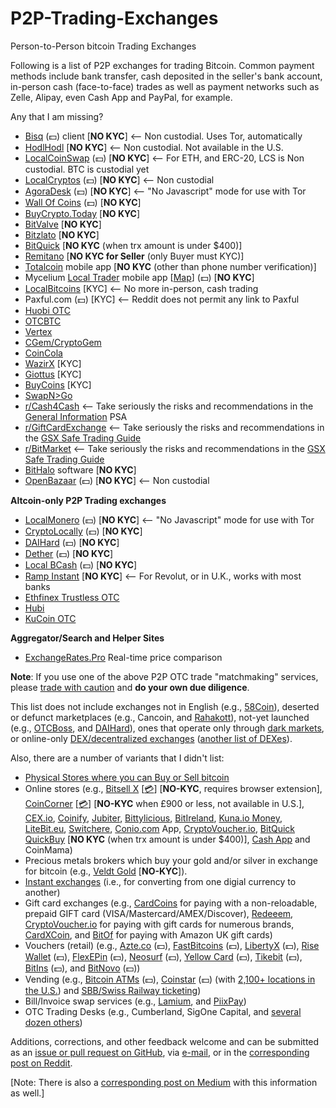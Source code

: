 # P2P-Trading-Exchanges
Person-to-Person bitcoin Trading Exchanges

Following is a list of P2P exchanges for trading Bitcoin.  Common payment methods include bank transfer, cash deposited in the seller's bank account, in-person cash (face-to-face) trades as well as payment networks such as Zelle, Alipay, even Cash App and PayPal, for example.

Any that I am missing?

- [Bisq](https://bisq.network) (💵) client [**NO KYC**]  <-- Non custodial. Uses Tor, automatically
- [HodlHodl](https://HodlHodl.com) [**NO KYC**]  <-- Non custodial. Not available in the U.S.
- [LocalCoinSwap](https://localcoinswap.com) (💵) [**NO KYC**] <-- For ETH, and ERC-20, LCS is Non custodial. BTC is custodial yet
- [LocalCryptos](https://LocalCryptos.com) (💵) [**NO KYC**] <-- Non custodial
- [AgoraDesk](https://agoradesk.com) (💵) [**NO KYC**] <-- "No Javascript" mode for use with Tor
- [Wall Of Coins](https://wallofcoins.com) (💵) [**NO KYC**]
- [BuyCrypto.Today](https://buycrypto.today) [**NO KYC**]
- [BitValve](https://BitValve.com) [**NO KYC**]
- [Bitzlato](https://bitzlato.com/p2p) [**NO KYC**]
- [BitQuick](https://www.bitquick.co/buy) [**NO KYC** (when trx amount is under $400)]
- [Remitano](https://remitano.com) [**NO KYC for Seller** (only Buyer must KYC)]
- [Totalcoin](https://totalcoin.io/buy-sell-bitcoin) mobile app [**NO KYC** (other than phone number verification)] 
- Mycelium [Local Trader](https://mycelium.com/lt/help.html) mobile app [[Map](https://www.mycelium.com/lt/m/)] (💵) [**NO KYC**]
- [LocalBitcoins](https://LocalBitcoins.com) [KYC]  <-- No more in-person, cash trading
- Paxful.com (💵) [KYC]  <-- Reddit does not permit any link to Paxful 
- [Huobi OTC](https://otc.huobi.co/en-us/trade/buy-btc/)
- [OTCBTC](https://otcbtc.com/sell_offers?currency=btc&fiat_currency=cny&payment_type=all)
- [Vertex](https://vertex.market)
- [CGem/CryptoGem](https://cryptogem.global)
- [CoinCola](https://www.coincola.com/buy-bitcoin)
- [WazirX](https://wazirx.com/p2p) [KYC]
- [Giottus](https://www.giottus.com/p2p) [KYC]
- [BuyCoins](https://buycoins.africa/ads) [KYC]
- [SwapN>Go](https://www.swapngo.org)
- [r/Cash4Cash](https://reddit.com/r/Cash4Cash)  <-- Take seriously the risks and recommendations in the [General Information](https://reddit.com/r/Cash4Cash/comments/6zz7r7) PSA
- [r/GiftCardExchange](https://reddit.com/r/GiftCardExchange) <-- Take seriously the risks and recommendations in the [GSX Safe Trading Guide](https://reddit.com/r/giftcardexchange/comments/2gig0n/)
- [r/BitMarket](https://reddit.com/r/BitMarket) <-- Take seriously the risks and recommendations in the [GSX Safe Trading Guide](https://reddit.com/r/giftcardexchange/comments/2gig0n/)
- [BitHalo](https://bithalo.org) software [**NO KYC**]
- [OpenBazaar](https://openbazaar.com/discover/results/?type=cryptocurrency) (💵) [**NO KYC**] <-- Non custodial 

**Altcoin-only P2P Trading exchanges**

- [LocalMonero](https://localmonero.co/buy_monero) (💵) [**NO KYC**] <-- "No Javascript" mode for use with Tor
- [CryptoLocally](https://cryptolocally.com) (💵) [**NO KYC**]
- [DAIHard](http://daihard.exchange) (💵) [**NO KYC**]
- [Dether](https://app.dether.io) (💵) [**NO KYC**]
- [Local BCash](https://local.bitcoin.com) (💵) [**NO KYC**]
- [Ramp Instant](https://instant.ramp.network) [**NO KYC**] <-- For Revolut, or in U.K., works with most banks
- [Ethfinex Trustless OTC](https://trustless.ethfinex.com/otc)
- [Hubi](https://otc.Hubi.com)
- [KuCoin OTC](https://www.kucoin.com/otc)

**Aggregator/Search and Helper Sites**

- [ExchangeRates.Pro](https://ExchangeRates.pro) Real-time price comparison

**Note**: If you use one of the above P2P OTC trade "matchmaking" services, please [trade with caution](https://www.cryptorecorder.com/2019/02/08/things-you-want-to-know-before-buying-bitcoins-from-a-p2p-marketplace) and **do your own due diligence**.

This list does not include exchanges not in English (e.g., [58Coin](https://c2c.58ex.com)), deserted or defunct marketplaces (e.g., Cancoin, and [Rahakott](https://rahakott.io/s/market)), not-yet launched (e.g., [OTCBoss](https://gab.com/OTCBOSS), and [DAIHard](https://medium.com/daihard-buidlers)), ones that operate only through [dark markets](https://99bitcoins.com/accessing-dark-net-under-minutes-beginners-guide), or online-only [DEX/decentralized exchanges](https://www.cryptomorrow.com/2019/02/06/list-of-dex-crypto-exchanges) ([another list of DEXes](https://distribuyed.github.io/index)).

Also, there are a number of variants that I didn't list:

- [Physical Stores where you can Buy or Sell bitcoin](https://np.reddit.com/r/Bitcoin/comments/dabf2m)
- Online stores (e.g., [Bitsell X](https://bitsellx.com) [[💳](https://en.wikipedia.org/wiki/Credit_card)] [**NO-KYC**, requires browser extension], [CoinCorner](https://coincorner.com) [[💳](https://en.wikipedia.org/wiki/Credit_card)] [**NO-KYC** when £900 or less, not available in U.S.], [CEX.io](https://CEX.io.com), [Coinify](https://www.coinify.com), [Jubiter](https://app.jubiter.com/neworder/buy), [Bittylicious](https://bittylicious.com), [BitIreland](https://bitireland.ie), [Kuna.io Money](https://money.kuna.io), [LiteBit.eu](https://www.litebit.eu/en/buy), [Switchere](https://switchere.com), [Conio.com](https://conio.com) App, [CryptoVoucher.io](https://cryptovoucher.io), [BitQuick QuickBuy](https://www.bitquick.co/quick-buy) [**NO KYC** (when trx amount is under $400)], [Cash App](https://cash.app/bitcoin) and CoinMama)
- Precious metals brokers which buy your gold and/or silver in exchange for bitcoin (e.g., [Veldt Gold](https://veldtgold.com/sell-gold-for-bitcoin) [**NO-KYC**]).
- [Instant exchanges](https://np.reddit.com/r/Bitcoin/comments/cd1fr8) (i.e., for converting from one digial currency to another)
- Gift card exchanges (e.g., [CardCoins](https://www.cardcoins.co/) for paying with a non-reloadable, prepaid GIFT card (VISA/Mastercard/AMEX/Discover), [Redeeem](https://www.redeeem.com/gift-cards), [CryptoVoucher.io](https://cryptovoucher.io) for paying with gift cards for numerous brands, [CardXCoin](https://cardxcoin.com), and [BitOf](https://bitof.io/) for paying with Amazon UK gift cards)
- Vouchers (retail) (e.g., [Azte.co](https://azte.co/vendors.html) (💵), [FastBitcoins](https://fastbitcoins.com/#locations) (💵), [LibertyX](https://libertyx.com) (💵), [Rise Wallet](https://www.risewallet.com/locations) (💵), [FlexEPin](https://www.flexepin.com/sales_outlet_finder) (💵), [Neosurf](https://www.neosurf.com/en_GB/application/findcard) (💵), [Yellow Card](https://www.yellowcard.io/locations) (💵), [Tikebit](https://tikebit.com/map#marker=null&panel=false&lat=40.19146303804063&lng=-4.696655273437501&zoom=7) (💵), [BitIns](https://www.bitins.net/#map-module) (💵), and [BitNovo](https://www.bitnovo.com/bitcoin-selling-point-en)  (💵))
- Vending (e.g., [Bitcoin ATMs](https://CoinATMRadar.com) (💵), [Coinstar](https://www.coinstar.com/bitcoin) (💵) (with [2,100+ locations in the U.S.](https://coinme.com/kiosks)) and [SBB/Swiss Railway ticketing](https://www.sbb.ch/en/station-services/services/further-services/ticket-machine-services/bitcoin.html))
- Bill/Invoice swap services (e.g., [Lamium](https://Lamium.io), and [PiixPay](https://piixpay.com))
- OTC Trading Desks (e.g., Cumberland, SigOne Capital, and [several dozen others](https://medium.com/@cointastical/bitcoin-crypto-otc-trading-desks-7f77276c6dc))


Additions, corrections, and other feedback welcome and can be submitted as an [issue or pull request on GitHub](https://github.com/cointastical/P2P-Trading-Exchanges), via [e-mail](mailto://cointastical@gmail.com), or in the [corresponding post on Reddit](https://np.reddit.com/r/Bitcoin/comments/dyclf8).

[Note: There is also a [corresponding post on Medium](https://medium.com/@cointastical/p2p-otc-exchanges-e-g-localbitcoins-bisq-hodlhodl-etc-20f293a2c72e) with this information as well.]
